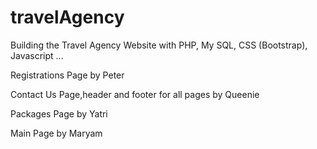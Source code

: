 # travelAgency
Building the Travel Agency Website with PHP, My SQL, CSS (Bootstrap), Javascript ...


Registrations Page by Peter


Contact Us Page,header and footer for all pages by Queenie


Packages Page by Yatri 


Main Page by Maryam
